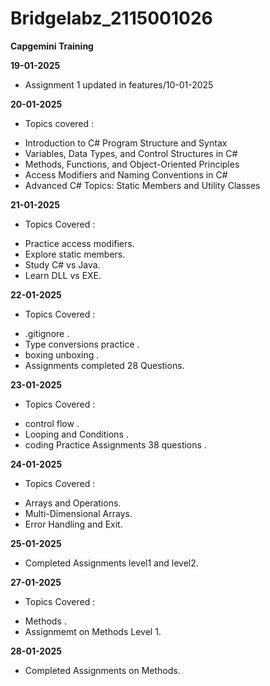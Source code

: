# Bridgelabz_2115001026
**Capgemini Training**

**19-01-2025**
 * Assignment 1 updated in features/10-01-2025

**20-01-2025**
+ Topics covered :
* Introduction to C# Program Structure and Syntax
* Variables, Data Types, and Control Structures in C#
* Methods, Functions, and Object-Oriented Principles
* Access Modifiers and Naming Conventions in C#
* Advanced C# Topics: Static Members and Utility Classes

**21-01-2025**
+ Topics Covered :
* Practice access modifiers.
* Explore static members.
* Study C# vs Java.
* Learn DLL vs EXE.

**22-01-2025** 
+ Topics Covered : 
* .gitignore . 
* Type conversions practice .
* boxing unboxing .
* Assignments completed 28 Questions.

**23-01-2025**
+ Topics Covered : 
* control flow . 
* Looping and Conditions .
* coding Practice Assignments 38 questions .


**24-01-2025** 
+ Topics Covered : 
*  Arrays and Operations.
* Multi-Dimensional Arrays.
* Error Handling and Exit.


**25-01-2025**
* Completed Assignments level1 and level2.


**27-01-2025** 
+ Topics Covered :
* Methods . 
* Assignmemt on Methods Level 1.

**28-01-2025**
- Completed Assignments on Methods.
